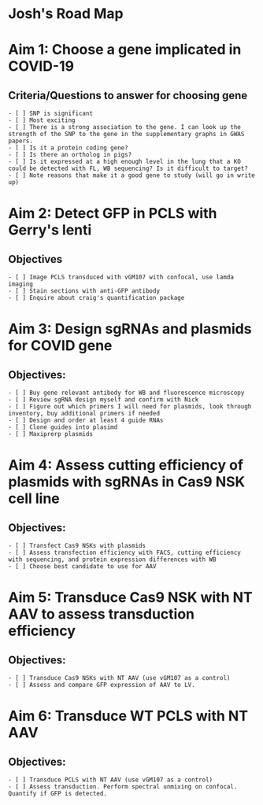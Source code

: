 # Josh's Road Map 


# Aim 1: Choose a gene implicated in COVID-19

## Criteria/Questions to answer for choosing gene

	- [ ] SNP is significant
	- [ ] Most exciting 
	- [ ] There is a strong association to the gene. I can look up the strength of the SNP to the gene in the supplementary graphs in GWAS papers. 
	- [ ] Is it a protein coding gene? 
	- [ ] Is there an ortholog in pigs?
	- [ ] Is it expressed at a high enough level in the lung that a KO could be detected with FL, WB sequencing? Is it difficult to target?
	- [ ] Note reasons that make it a good gene to study (will go in write up)


# Aim 2: Detect GFP in PCLS with Gerry's lenti

## Objectives

	- [ ] Image PCLS transduced with vGM107 with confocal, use lamda imaging
	- [ ] Stain sections with anti-GFP antibody 
	- [ ] Enquire about craig's quantification package


# Aim 3: Design sgRNAs and plasmids for COVID gene 

## Objectives: 

	- [ ] Buy gene relevant antibody for WB and fluorescence microscopy
	- [ ] Review sgRNA design myself and confirm with Nick
	- [ ] Figure out which primers I will need for plasmids, look through inventory, buy additional primers if needed 
	- [ ] Design and order at least 4 guide RNAs
	- [ ] Clone guides into plasimd
	- [ ] Maxiprerp plasmids 


# Aim 4: Assess cutting efficiency of plasmids with sgRNAs in Cas9 NSK cell line

## Objectives: 
	- [ ] Transfect Cas9 NSKs with plasmids
	- [ ] Assess transfection efficiency with FACS, cutting efficiency with sequencing, and protein expression differences with WB
	- [ ] Choose best candidate to use for AAV


# Aim 5: Transduce Cas9 NSK with NT AAV to assess transduction efficiency

## Objectives: 
	- [ ] Transduce Cas9 NSKs with NT AAV (use vGM107 as a control)
	- [ ] Assess and compare GFP expression of AAV to LV. 


# Aim 6: Transduce WT PCLS with NT AAV

## Objectives: 
	- [ ] Transduce PCLS with NT AAV (use vGM107 as a control)
	- [ ] Assess transduction. Perform spectral unmixing on confocal. Quantify if GFP is detected. 




















